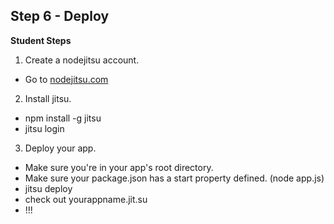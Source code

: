 ## Step 6 - Deploy

__Student Steps__

1. Create a nodejitsu account.
  - Go to [nodejitsu.com](http://nodejitsu.com)
2. Install jitsu.
  - npm install -g jitsu
  - jitsu login
3. Deploy your app.
  - Make sure you're in your app's root directory.
  - Make sure your package.json has a start property defined. (node app.js)
  - jitsu deploy
  - check out yourappname.jit.su
  - !!!

